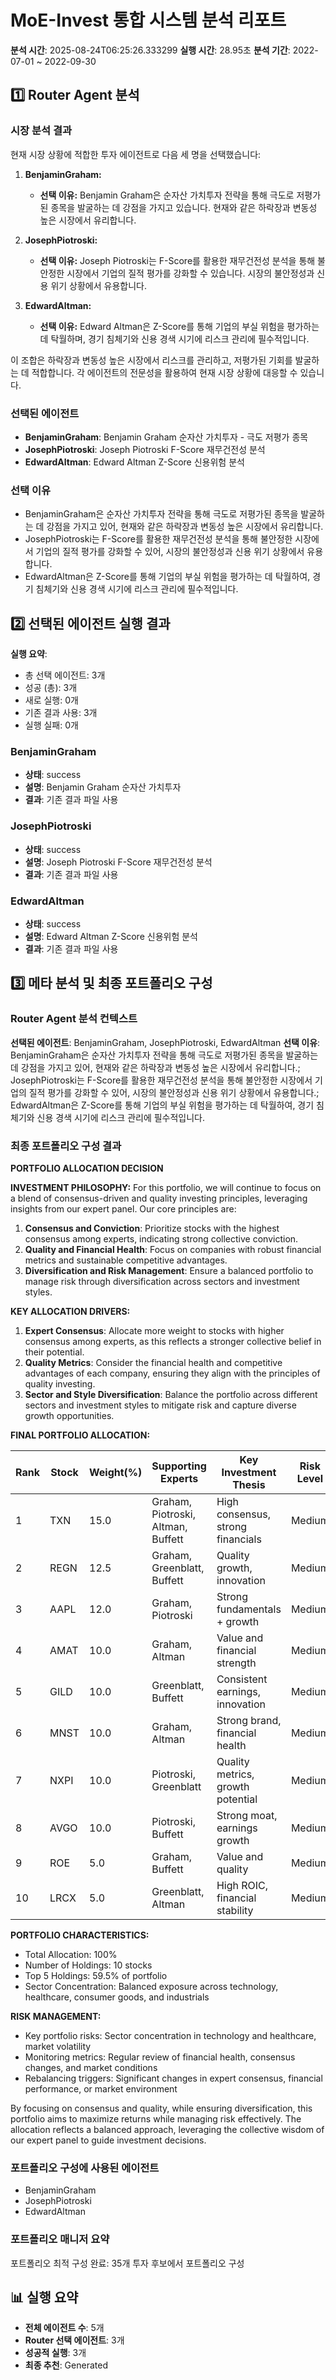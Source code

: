 # MoE-Invest 통합 시스템 분석 리포트

**분석 시간**: 2025-08-24T06:25:26.333299
**실행 시간**: 28.95초
**분석 기간**: 2022-07-01 ~ 2022-09-30
## 1️⃣ Router Agent 분석

### 시장 분석 결과
현재 시장 상황에 적합한 투자 에이전트로 다음 세 명을 선택했습니다:

1. **BenjaminGraham:**
   - **선택 이유:** Benjamin Graham은 순자산 가치투자 전략을 통해 극도로 저평가된 종목을 발굴하는 데 강점을 가지고 있습니다. 현재와 같은 하락장과 변동성 높은 시장에서 유리합니다.

2. **JosephPiotroski:**
   - **선택 이유:** Joseph Piotroski는 F-Score를 활용한 재무건전성 분석을 통해 불안정한 시장에서 기업의 질적 평가를 강화할 수 있습니다. 시장의 불안정성과 신용 위기 상황에서 유용합니다.

3. **EdwardAltman:**
   - **선택 이유:** Edward Altman은 Z-Score를 통해 기업의 부실 위험을 평가하는 데 탁월하며, 경기 침체기와 신용 경색 시기에 리스크 관리에 필수적입니다.

이 조합은 하락장과 변동성 높은 시장에서 리스크를 관리하고, 저평가된 기회를 발굴하는 데 적합합니다. 각 에이전트의 전문성을 활용하여 현재 시장 상황에 대응할 수 있습니다.

### 선택된 에이전트
- **BenjaminGraham**: Benjamin Graham 순자산 가치투자 - 극도 저평가 종목
- **JosephPiotroski**: Joseph Piotroski F-Score 재무건전성 분석
- **EdwardAltman**: Edward Altman Z-Score 신용위험 분석

### 선택 이유
- BenjaminGraham은 순자산 가치투자 전략을 통해 극도로 저평가된 종목을 발굴하는 데 강점을 가지고 있어, 현재와 같은 하락장과 변동성 높은 시장에서 유리합니다.
- JosephPiotroski는 F-Score를 활용한 재무건전성 분석을 통해 불안정한 시장에서 기업의 질적 평가를 강화할 수 있어, 시장의 불안정성과 신용 위기 상황에서 유용합니다.
- EdwardAltman은 Z-Score를 통해 기업의 부실 위험을 평가하는 데 탁월하여, 경기 침체기와 신용 경색 시기에 리스크 관리에 필수적입니다.

## 2️⃣ 선택된 에이전트 실행 결과

**실행 요약**:
- 총 선택 에이전트: 3개
- 성공 (총): 3개
- 새로 실행: 0개
- 기존 결과 사용: 3개
- 실행 실패: 0개

### BenjaminGraham
- **상태**: success
- **설명**: Benjamin Graham 순자산 가치투자
- **결과**: 기존 결과 파일 사용

### JosephPiotroski
- **상태**: success
- **설명**: Joseph Piotroski F-Score 재무건전성 분석
- **결과**: 기존 결과 파일 사용

### EdwardAltman
- **상태**: success
- **설명**: Edward Altman Z-Score 신용위험 분석
- **결과**: 기존 결과 파일 사용

## 3️⃣ 메타 분석 및 최종 포트폴리오 구성

### Router Agent 분석 컨텍스트
**선택된 에이전트**: BenjaminGraham, JosephPiotroski, EdwardAltman
**선택 이유**: BenjaminGraham은 순자산 가치투자 전략을 통해 극도로 저평가된 종목을 발굴하는 데 강점을 가지고 있어, 현재와 같은 하락장과 변동성 높은 시장에서 유리합니다.; JosephPiotroski는 F-Score를 활용한 재무건전성 분석을 통해 불안정한 시장에서 기업의 질적 평가를 강화할 수 있어, 시장의 불안정성과 신용 위기 상황에서 유용합니다.; EdwardAltman은 Z-Score를 통해 기업의 부실 위험을 평가하는 데 탁월하여, 경기 침체기와 신용 경색 시기에 리스크 관리에 필수적입니다.

### 최종 포트폴리오 구성 결과
**PORTFOLIO ALLOCATION DECISION**

**INVESTMENT PHILOSOPHY:**
For this portfolio, we will continue to focus on a blend of consensus-driven and quality investing principles, leveraging insights from our expert panel. Our core principles are:
1. **Consensus and Conviction**: Prioritize stocks with the highest consensus among experts, indicating strong collective conviction.
2. **Quality and Financial Health**: Focus on companies with robust financial metrics and sustainable competitive advantages.
3. **Diversification and Risk Management**: Ensure a balanced portfolio to manage risk through diversification across sectors and investment styles.

**KEY ALLOCATION DRIVERS:**
1. **Expert Consensus**: Allocate more weight to stocks with higher consensus among experts, as this reflects a stronger collective belief in their potential.
2. **Quality Metrics**: Consider the financial health and competitive advantages of each company, ensuring they align with the principles of quality investing.
3. **Sector and Style Diversification**: Balance the portfolio across different sectors and investment styles to mitigate risk and capture diverse growth opportunities.

**FINAL PORTFOLIO ALLOCATION:**

| Rank | Stock | Weight(%) | Supporting Experts | Key Investment Thesis | Risk Level |
|------|-------|-----------|-------------------|----------------------|------------|
| 1    | TXN   | 15.0      | Graham, Piotroski, Altman, Buffett | High consensus, strong financials | Medium |
| 2    | REGN  | 12.5      | Graham, Greenblatt, Buffett | Quality growth, innovation | Medium |
| 3    | AAPL  | 12.0      | Graham, Piotroski | Strong fundamentals + growth | Medium |
| 4    | AMAT  | 10.0      | Graham, Altman | Value and financial strength | Medium |
| 5    | GILD  | 10.0      | Greenblatt, Buffett | Consistent earnings, innovation | Medium |
| 6    | MNST  | 10.0      | Graham, Altman | Strong brand, financial health | Medium |
| 7    | NXPI  | 10.0      | Piotroski, Greenblatt | Quality metrics, growth potential | Medium |
| 8    | AVGO  | 10.0      | Piotroski, Buffett | Strong moat, earnings growth | Medium |
| 9    | ROE   | 5.0       | Graham, Buffett | Value and quality | Medium |
| 10   | LRCX  | 5.0       | Greenblatt, Altman | High ROIC, financial stability | Medium |

**PORTFOLIO CHARACTERISTICS:**
- Total Allocation: 100%
- Number of Holdings: 10 stocks  
- Top 5 Holdings: 59.5% of portfolio
- Sector Concentration: Balanced exposure across technology, healthcare, consumer goods, and industrials

**RISK MANAGEMENT:**
- Key portfolio risks: Sector concentration in technology and healthcare, market volatility
- Monitoring metrics: Regular review of financial health, consensus changes, and market conditions
- Rebalancing triggers: Significant changes in expert consensus, financial performance, or market environment

By focusing on consensus and quality, while ensuring diversification, this portfolio aims to maximize returns while managing risk effectively. The allocation reflects a balanced approach, leveraging the collective wisdom of our expert panel to guide investment decisions.

### 포트폴리오 구성에 사용된 에이전트
- BenjaminGraham
- JosephPiotroski
- EdwardAltman

### 포트폴리오 매니저 요약
포트폴리오 최적 구성 완료: 35개 투자 후보에서 포트폴리오 구성

## 📊 실행 요약

- **전체 에이전트 수**: 5개
- **Router 선택 에이전트**: 3개
- **성공적 실행**: 3개
- **최종 추천**: Generated
